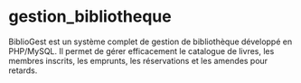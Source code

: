 # gestion_bibliotheque
BiblioGest est un système complet de gestion de bibliothèque développé en PHP/MySQL. Il permet de gérer efficacement le catalogue de livres, les membres inscrits, les emprunts, les réservations et les amendes pour retards.

